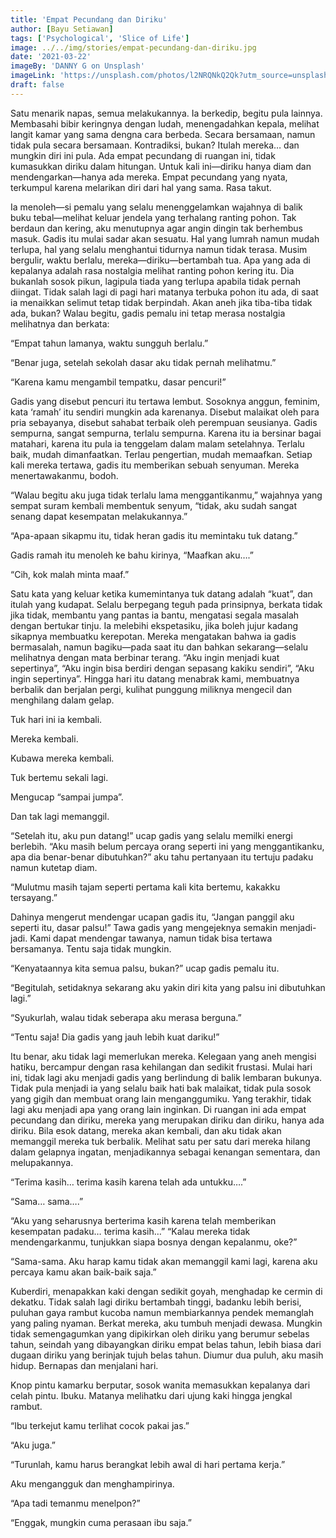 ```yaml
---
title: 'Empat Pecundang dan Diriku'
author: [Bayu Setiawan]
tags: ['Psychological', 'Slice of Life']
image: ../../img/stories/empat-pecundang-dan-diriku.jpg
date: '2021-03-22'
imageBy: 'DANNY G on Unsplash'
imageLink: 'https://unsplash.com/photos/l2NRQNkQ2Qk?utm_source=unsplash&utm_medium=referral&utm_content=creditShareLink'
draft: false
---
```

Satu menarik napas, semua melakukannya. Ia berkedip, begitu pula lainnya. Membasahi bibir keringnya dengan ludah, menengadahkan kepala, melihat langit kamar yang sama dengna cara berbeda. Secara bersamaan, namun tidak pula secara bersamaan. Kontradiksi, bukan? Itulah mereka… dan mungkin diri ini pula. Ada empat pecundang di ruangan ini, tidak kumasukkan diriku dalam hitungan. Untuk kali ini—diriku hanya diam dan mendengarkan—hanya ada mereka. Empat pecundang yang nyata, terkumpul karena melarikan diri dari hal yang sama. Rasa takut.

Ia menoleh—si pemalu yang selalu menenggelamkan wajahnya di balik buku tebal—melihat keluar jendela yang terhalang ranting pohon. Tak berdaun dan kering, aku menutupnya agar angin dingin tak berhembus masuk. Gadis itu mulai sadar akan sesuatu. Hal yang lumrah namun mudah terlupa, hal yang selalu menghantui tidurnya namun tidak terasa. Musim bergulir, waktu berlalu, mereka—diriku—bertambah tua. Apa yang ada di kepalanya adalah rasa nostalgia melihat ranting pohon kering itu. Dia bukanlah sosok pikun, lagipula tiada yang terlupa apabila tidak pernah diingat. Tidak salah lagi di pagi hari matanya terbuka pohon itu ada, di saat ia menaikkan selimut tetap tidak berpindah. Akan aneh jika tiba-tiba tidak ada, bukan? Walau begitu, gadis pemalu ini tetap merasa nostalgia melihatnya dan berkata:

“Empat tahun lamanya, waktu sungguh berlalu.”

“Benar juga, setelah sekolah dasar aku tidak pernah melihatmu.”

“Karena kamu mengambil tempatku, dasar pencuri!”

Gadis yang disebut pencuri itu tertawa lembut. Sosoknya anggun, feminim, kata ‘ramah’ itu sendiri mungkin ada karenanya. Disebut malaikat oleh para pria sebayanya, disebut sahabat terbaik oleh perempuan seusianya. Gadis sempurna, sangat sempurna, terlalu sempurna. Karena itu ia bersinar bagai matahari, karena itu pula ia tenggelam dalam malam setelahnya. Terlalu baik, mudah dimanfaatkan. Terlau pengertian, mudah memaafkan. Setiap kali mereka tertawa, gadis itu memberikan sebuah senyuman. Mereka menertawakanmu, bodoh.

“Walau begitu aku juga tidak terlalu lama menggantikanmu,” wajahnya yang sempat suram kembali membentuk senyum, “tidak, aku sudah sangat senang dapat kesempatan melakukannya.”

“Apa-apaan sikapmu itu, tidak heran gadis itu memintaku tuk datang.”

Gadis ramah itu menoleh ke bahu kirinya, “Maafkan aku….”

“Cih, kok malah minta maaf.”

Satu kata yang keluar ketika kumemintanya tuk datang adalah “kuat”, dan itulah yang kudapat. Selalu berpegang teguh pada prinsipnya, berkata tidak jika tidak, membantu yang pantas ia bantu, mengatasi segala masalah dengan bertukar tinju. Ia melebihi ekspetasiku, jika boleh jujur kadang sikapnya membuatku kerepotan. Mereka mengatakan bahwa ia gadis bermasalah, namun bagiku—pada saat itu dan bahkan sekarang—selalu melihatnya dengan mata berbinar terang. “Aku ingin menjadi kuat sepertinya”, “Aku ingin bisa berdiri dengan sepasang kakiku sendiri”, “Aku ingin sepertinya”. Hingga hari itu datang menabrak kami, membuatnya berbalik dan berjalan pergi, kulihat punggung miliknya mengecil dan menghilang dalam gelap. 

Tuk hari ini ia kembali. 

Mereka kembali.

Kubawa mereka kembali.

Tuk bertemu sekali lagi.

Mengucap “sampai jumpa”.

Dan tak lagi memanggil.

“Setelah itu, aku pun datang!” ucap gadis yang selalu memilki energi berlebih.
“Aku masih belum percaya orang seperti ini yang menggantikanku, apa dia benar-benar dibutuhkan?” aku tahu pertanyaan itu tertuju padaku namun kutetap diam.

“Mulutmu masih tajam seperti pertama kali kita bertemu, kakakku tersayang.”

Dahinya mengerut mendengar ucapan gadis itu, “Jangan panggil aku seperti itu, dasar palsu!”
Tawa gadis yang mengejeknya semakin menjadi-jadi. Kami dapat mendengar tawanya, namun tidak bisa tertawa bersamanya. Tentu saja tidak mungkin.

“Kenyataannya kita semua palsu, bukan?” ucap gadis pemalu itu.

“Begitulah, setidaknya sekarang aku yakin diri kita yang palsu ini dibutuhkan lagi.”

“Syukurlah, walau tidak seberapa aku merasa berguna.”

“Tentu saja! Dia gadis yang jauh lebih kuat dariku!”

Itu benar, aku tidak lagi memerlukan mereka. Kelegaan yang aneh mengisi hatiku, bercampur dengan rasa kehilangan dan sedikit frustasi. Mulai hari ini, tidak lagi aku menjadi gadis yang berlindung di balik lembaran bukunya. Tidak pula menjadi ia yang selalu baik hati bak malaikat, tidak pula sosok yang gigih dan membuat orang lain menganggumiku. Yang terakhir, tidak lagi aku menjadi apa yang orang lain inginkan. Di ruangan ini ada empat pecundang dan diriku, mereka yang merupakan diriku dan diriku, hanya ada diriku. Bila esok datang, mereka akan kembali, dan aku tidak akan memanggil mereka tuk berbalik. Melihat satu per satu dari mereka hilang dalam gelapnya ingatan, menjadikannya sebagai kenangan sementara, dan melupakannya.

“Terima kasih… terima kasih karena telah ada untukku….”

“Sama… sama….”

“Aku yang seharusnya berterima kasih karena telah memberikan kesempatan padaku… terima kasih…”
“Kalau mereka tidak mendengarkanmu, tunjukkan siapa bosnya dengan kepalanmu, oke?”

“Sama-sama. Aku harap kamu tidak akan memanggil kami lagi, karena aku percaya kamu akan baik-baik saja.”

Kuberdiri, menapakkan kaki dengan sedikit goyah, menghadap ke cermin di dekatku. Tidak salah lagi diriku bertambah tinggi, badanku lebih berisi, puluhan gaya rambut kucoba namun membiarkannya pendek memanglah yang paling nyaman. Berkat mereka, aku tumbuh menjadi dewasa. Mungkin tidak semengagumkan yang dipikirkan oleh diriku yang berumur sebelas tahun, seindah yang dibayangkan diriku empat belas tahun, lebih biasa dari dugaan diriku yang berinjak tujuh belas tahun. Diumur dua puluh, aku masih hidup. Bernapas dan menjalani hari.

Knop pintu kamarku berputar, sosok wanita memasukkan kepalanya dari celah pintu. Ibuku. Matanya melihatku dari ujung kaki hingga jengkal rambut.

“Ibu terkejut kamu terlihat cocok pakai jas.”

“Aku juga.”

“Turunlah, kamu harus berangkat lebih awal di hari pertama kerja.”

Aku mengangguk dan menghampirinya.

“Apa tadi temanmu menelpon?”

“Enggak, mungkin cuma perasaan ibu saja.”
